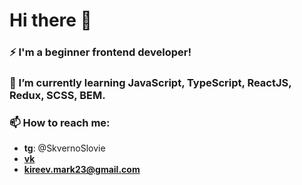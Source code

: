 # Hi there 👋
### ⚡ I'm a beginner frontend developer!
### 🌱 I’m currently learning JavaScript, TypeScript, ReactJS, Redux, SCSS, BEM.
### 📫 How to reach me: 
 * **tg**: @SkvernoSlovie
 * [**vk**](https://vk.com/marclovin)
 * **kireev.mark23@gmail.com**
<!--
**SkvernoSlovie/SkvernoSlovie** is a ✨ _special_ ✨ repository because its `README.md` (this file) appears on your GitHub profile.

Here are some ideas to get you started:

- 🔭 I’m currently working on ...
- 🌱 I’m currently learning ...
- 👯 I’m looking to collaborate on ...
- 🤔 I’m looking for help with ...
- 💬 Ask me about ...
- 📫 How to reach me: ...
- 😄 Pronouns: ...
- ⚡ Fun fact: ...
-->
